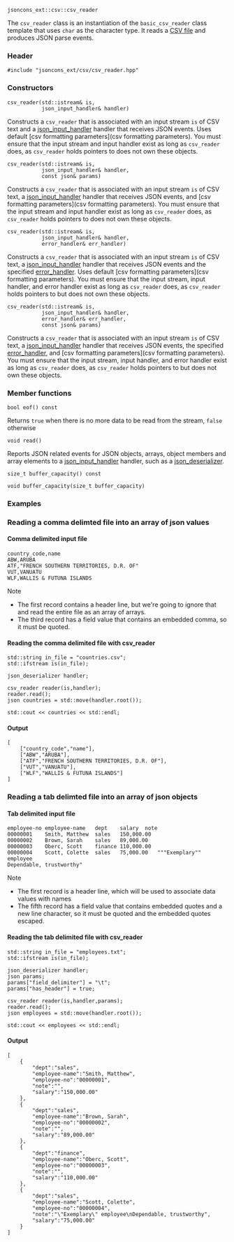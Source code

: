     jsoncons_ext::csv::csv_reader

The `csv_reader` class is an instantiation of the `basic_csv_reader` class template that uses `char` as the character type. It reads a [CSV file](http://tools.ietf.org/html/rfc4180) and produces JSON parse events.

### Header

    #include "jsoncons_ext/csv/csv_reader.hpp"

### Constructors

    csv_reader(std::istream& is,
               json_input_handler& handler)
Constructs a `csv_reader` that is associated with an input stream
`is` of CSV text and a [json_input_handler](json_input_handler) handler that receives
JSON events. Uses default [csv formatting parameters](csv formatting parameters).
You must ensure that the input stream and input handler exist as long as `csv_reader` does, as `csv_reader` holds pointers to does not own these objects.

    csv_reader(std::istream& is,
               json_input_handler& handler,
               const json& params)
Constructs a `csv_reader` that is associated with an input stream
`is` of CSV text, a [json_input_handler](json_input_handler) handler that receives
JSON events, and [csv formatting parameters](csv formatting parameters).
You must ensure that the input stream and input handler exist as long as `csv_reader` does, as `csv_reader` holds pointers to does not own these objects.

    csv_reader(std::istream& is,
               json_input_handler& handler,
               error_handler& err_handler)
Constructs a `csv_reader` that is associated with an input stream
`is` of CSV text, a [json_input_handler](json_input_handler) handler that receives
JSON events and the specified [error_handler](error_handler).
Uses default [csv formatting parameters](csv formatting parameters).
You must ensure that the input stream, input handler, and error handler exist as long as `csv_reader` does, as `csv_reader` holds pointers to but does not own these objects.

    csv_reader(std::istream& is,
               json_input_handler& handler,
               error_handler& err_handler,
               const json& params)
Constructs a `csv_reader` that is associated with an input stream
`is` of CSV text, a [json_input_handler](json_input_handler) handler that receives
JSON events, the specified [error_handler](error_handler),
and [csv formatting parameters](csv formatting parameters).
You must ensure that the input stream, input handler, and error handler exist as long as `csv_reader` does, as `csv_reader` holds pointers to but does not own these objects.

### Member functions

    bool eof() const
Returns `true` when there is no more data to be read from the stream, `false` otherwise

    void read()
Reports JSON related events for JSON objects, arrays, object members and array elements to a [json_input_handler](json_input_handler) handler, such as a [json_deserializer](json_deserializer).

    size_t buffer_capacity() const

    void buffer_capacity(size_t buffer_capacity)

### Examples

### Reading a comma delimted file into an array of json values

#### Comma delimited input file 

    country_code,name
    ABW,ARUBA
    ATF,"FRENCH SOUTHERN TERRITORIES, D.R. OF"
    VUT,VANUATU
    WLF,WALLIS & FUTUNA ISLANDS

Note 

- The first record contains a header line, but we're going to ignore that and read the entire file as an array of arrays.
- The third record has a field value that contains an embedded comma, so it must be quoted.

#### Reading the comma delimited file with csv_reader

    std::string in_file = "countries.csv";
    std::ifstream is(in_file);

    json_deserializer handler;

    csv_reader reader(is,handler);
    reader.read();
    json countries = std::move(handler.root());

    std::cout << countries << std::endl;

#### Output 

    [
        ["country_code","name"],
        ["ABW","ARUBA"],
        ["ATF","FRENCH SOUTHERN TERRITORIES, D.R. OF"],
        ["VUT","VANUATU"],
        ["WLF","WALLIS & FUTUNA ISLANDS"]
    ]

### Reading a tab delimted file into an array of json objects

#### Tab delimited input file

    employee-no	employee-name	dept	salary	note
    00000001	Smith, Matthew	sales	150,000.00	
    00000002	Brown, Sarah	sales	89,000.00	
    00000003	Oberc, Scott	finance	110,000.00	
    00000004	Scott, Colette	sales	75,000.00	"""Exemplary"" employee
    Dependable, trustworthy"

Note 

- The first record is a header line, which will be used to associate data values with names
- The fifth record has a field value that contains embedded quotes and a new line character, so it must be quoted and the embedded quotes escaped.

#### Reading the tab delimited file with csv_reader

    std::string in_file = "employees.txt";
    std::ifstream is(in_file);

    json_deserializer handler;
    json params;
    params["field_delimiter"] = "\t";
    params["has_header"] = true;

    csv_reader reader(is,handler,params);
    reader.read();
    json employees = std::move(handler.root());

    std::cout << employees << std::endl;

#### Output

    [
        {
            "dept":"sales",
            "employee-name":"Smith, Matthew",
            "employee-no":"00000001",
            "note":"",
            "salary":"150,000.00"
        },
        {
            "dept":"sales",
            "employee-name":"Brown, Sarah",
            "employee-no":"00000002",
            "note":"",
            "salary":"89,000.00"
        },
        {
            "dept":"finance",
            "employee-name":"Oberc, Scott",
            "employee-no":"00000003",
            "note":"",
            "salary":"110,000.00"
        },
        {
            "dept":"sales",
            "employee-name":"Scott, Colette",
            "employee-no":"00000004",
            "note":"\"Exemplary\" employee\nDependable, trustworthy",
            "salary":"75,000.00"
        }
    ]
